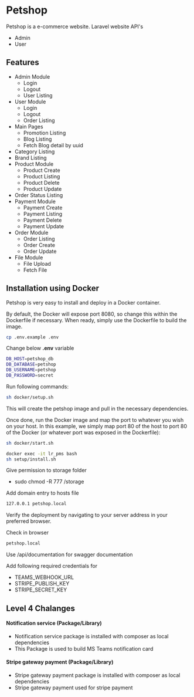 # Petshop

Petshop is a e-commerce website.
Laravel website API's

-   Admin
-   User

## Features

-   Admin Module
    -   Login
    -   Logout
    -   User Listing
-   User Module
    -   Login
    -   Logout
    -   Order Listing
-   Main Pages
    -   Promotion Listing
    -   Blog Listing
    -   Fetch Blog detail by uuid
-   Category Listing
-   Brand Listing
-   Product Module
    -   Product Create
    -   Product Listing
    -   Product Delete
    -   Product Update
-   Order Status Listing
-   Payment Module
    -   Payment Create
    -   Payment Listing
    -   Payment Delete
    -   Payment Update
-   Order Module
    -   Order Listing
    -   Order Create
    -   Order Update
-   File Module
    -   File Upload
    -   Fetch File

## Installation using Docker

Petshop is very easy to install and deploy in a Docker container.

By default, the Docker will expose port 8080, so change this within the
Dockerfile if necessary. When ready, simply use the Dockerfile to
build the image.

```sh
cp .env.example .env
```

Change below **.env** variable

```sh
DB_HOST=petshop_db
DB_DATABASE=petshop
DB_USERNAME=petshop
DB_PASSWORD=secret
```

Run following commands:

```sh
sh docker/setup.sh
```

This will create the petshop image and pull in the necessary dependencies.

Once done, run the Docker image and map the port to whatever you wish on
your host. In this example, we simply map port 80 of the host to
port 80 of the Docker (or whatever port was exposed in the Dockerfile):

```sh
sh docker/start.sh
```

```sh
docker exec -it lr_pms bash
sh setup/install.sh
```

Give permission to storage folder
- sudo chmod -R 777 /storage

Add domain entry to hosts file

```sh
127.0.0.1 petshop.local
```

Verify the deployment by navigating to your server address in
your preferred browser.

Check in browser

```sh
petshop.local
```

Use /api/documentation for swagger documentation

Add following required credentials for 

- TEAMS_WEBHOOK_URL
- STRIPE_PUBLISH_KEY
- STRIPE_SECRET_KEY


## Level 4 Chalanges

#### Notification service (Package/Library)

- Notification service package is installed with composer as local dependencies
- This Package is used to build MS Teams notification card

#### Stripe gateway payment (Package/Library)

- Stripe gateway payment package is installed with composer as local dependencies
- Stripe gateway payment used for stripe payment
